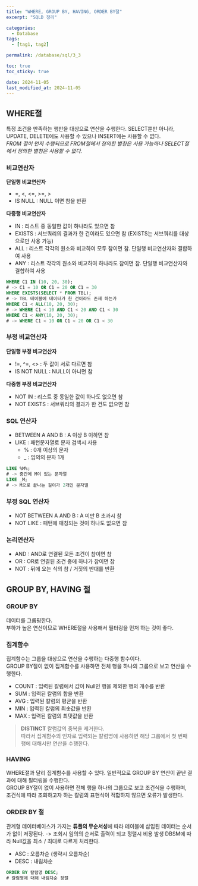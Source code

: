 ```yaml
---
title: "WHERE, GROUP BY, HAVING, ORDER BY절"
excerpt: "SQLD 정리"

categories:
  - Database
tags:
  - [tag1, tag2]

permalink: /database/sql/3_3

toc: true
toc_sticky: true

date: 2024-11-05
last_modified_at: 2024-11-05
---
```


## WHERE절
특정 조건을 만족하는 행만을 대상으로 연산을 수행한다.
SELECT뿐만 아니라, UPDATE, DELETE에도 사용할 수 있으나 INSERT에는 사용할 수 없다.<br/>
*FROM 절이 먼저 수행되므로 FROM절에서 정의한 별칭은 사용 가능하나 SELECT절에서 정의한 별칭은 사용할 수 없다.*

### 비교연산자
**단일행 비교연산자**
- =, <, <=, >=, >
- IS NULL : NULL 이면 참을 반환

**다중행 비교연산자**
- IN : 리스트 중 동일한 값이 하나라도 있으면 참
- EXISTS : 서브쿼리의 결과가 한 건이라도 있으면 참 (EXISTS는 서브쿼리를 대상으로만 사용 가능)
- ALL : 리스트 각각의 원소와 비교하여 모두 참이면 참. 단일행 비교연산자와 결합하여 사용
- ANY : 리스트 각각의 원소와 비교하여 하나라도 참이면 참. 단일행 비교연산자와 결합하여 사용
```sql
WHERE C1 IN (10, 20, 30);
# -> C1 = 10 OR C1 = 20 OR C1 = 30 
WHERE EXISTS(SELECT * FROM TBL);
# -> TBL 테이블에 데이터가 한 건이라도 존재 하는가
WHERE C1 < ALL(10, 20, 30);
# -> WHERE C1 < 10 AND C1 < 20 AND C1 < 30
WHERE C1 < ANY(10, 20, 30);
# -> WHERE C1 < 10 OR C1 < 20 OR C1 < 30
```
### 부정 비교연산자
**단일행 부정 비교연산자**
- !=, ^=, <> : 두 값이 서로 다르면 참
- IS NOT NULL : NULL이 아니면 참

**다중행 부정 비교연산자**
- NOT IN     : 리스트 중 동일한 값이 하나도 없으면 참
- NOT EXISTS : 서브쿼리의 결과가 한 건도 없으면 참

### SQL 연산자
- BETWEEN A AND B : A 이상 B 이하면 참
- LIKE : 패턴문자열로 문자 검색시 사용 
  - % : 0개 이상의 문자
  - _ : 임의의 문자 1개
  
```sql
LIKE %M%;
# -> 중간에 M이 있는 문자열
LIKE _M;
# -> M으로 끝나는 길이가 2개인 문자열 
 ```

### 부정 SQL 연산자
- NOT BETWEEN A AND B : A 미만 B 초과시 참
- NOT LIKE : 패턴에 매칭되는 것이 하나도 없으면 참

### 논리연산자
- AND : AND로 연결된 모든 조건이 참이면 참
- OR : OR로 연결된 조건 중에 하나가 참이면 참
- NOT : 뒤에 오는 식의 참 / 거짓의 반대를 반환

## GROUP BY, HAVING 절
### GROUP BY
데이터를 그룹핑한다.<br>
부하가 높은 연산이므로 WHERE절을 사용해서 필터링을 먼저 하는 것이 좋다.

### 집계함수
집계함수는 그룹을 대상으로 연산을 수행하는 다중행 함수이다.<br>
GROUP BY절이 없이 집계함수를 사용하면 전체 행을 하나의 그룹으로 보고 연산을 수행한다.

- COUNT : 입력된 칼럼에서 값이 Null인 행을 제외한 행의 개수를 반환
- SUM : 입력된 칼럼의 합을 반환
- AVG : 입력된 칼럼의 평균을 반환
- MIN : 입력된 칼럼의 최솟값을 반환
- MAX : 입력된 칼럼의 최댓값을 반환

> **DISTINCT** 칼럼값의 중복을 제거한다.<br> 따라서 집계함수의 인자로 입력되는 칼럼명에 사용하면 해당 그룹에서 첫 번째 행에 대해서만 연산을 수행한다.

### HAVING
WHERE절과 달리 집계함수를 사용할 수 있다.
일반적으로 GROUP BY 연산이 끝난 결과에 대해 필터링을 수행한다. <br/>
GROUP BY절이 없이 사용하면 전체 행을 하나의 그룹으로 보고 조건식을 수행하며,<br/>
조건식에 따라 조회하고자 하는 칼럼의 표현식이 적합하지 않으면 오류가 발생한다.

### ORDER BY 절
관계형 데이터베이스가 가지는 **튜플의 무순서성**에 따라 테이블에 삽입된 데이터는 순서가 없이 저장된다.
-> 조회시 임의의 순서로 출력이 되고 정렬시 비용 발생
DBSM에 따라 Null값을 최소 / 최대로 다르게 처리한다.

- ASC : 오름차순 (생략시 오름차순)
- DESC : 내림차순

```sql
ORDER BY 칼럼명 DESC;
# 칼럼명에 대해 내림차순 정렬
```
